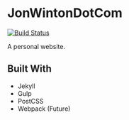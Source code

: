 # JonWintonDotCom

[![Build Status](https://travis-ci.org/jonwinton/jonwintondotcom.svg?branch=develop)](https://travis-ci.org/jonwinton/jonwintondotcom)

A personal website.

## Built With

- Jekyll
- Gulp
- PostCSS
- Webpack (Future)
